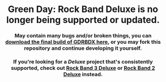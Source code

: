 <div align="center">

# Green Day: Rock Band Deluxe is no longer being supported or updated.
### May contain many bugs and/or broken things, you can [download the final build of GDRBDX here](https://github.com/Milohax-archive/greenday-rock-band-deluxe/releases), or you may fork this repository and continue developing it yourself.
### If you're looking for a *Deluxe* project that's consistently supported, check out [Rock Band 3 Deluxe](https://rb3dx.neocities.org/) or [Rock Band 2 Deluxe](https://rb2deluxe.neocities.org/) instead.